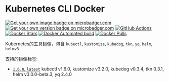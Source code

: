 # Kubernetes CLI Docker

[![Get your own image badge on microbadger.com](https://images.microbadger.com/badges/image/daixijun1990/kubectl.svg)](https://microbadger.com/images/daixijun1990/kubectl "Get your own image badge on microbadger.com")
[![Get your own version badge on microbadger.com](https://images.microbadger.com/badges/version/daixijun1990/kubectl.svg)](https://microbadger.com/images/daixijun1990/kubectl "Get your own version badge on microbadger.com")
[![GitHub Actions](https://github.com/daixijun/kubectl-docker/workflows/build/badge.svg)](https://github.com/daixijun/kubectl-docker/actions "GitHub Actions")
[![Docker Stars](https://img.shields.io/docker/stars/daixijun1990/kubectl.svg?style=flat)](https://hub.docker.com/r/daixijun1990/kubectl/)
[![Docker Automated build](https://img.shields.io/docker/automated/daixijun1990/kubectl.svg?style=flat)](https://img.shields.io/docker/automated/daixijun1990/kubectl.svg?style=flat "Docker Automated build")
[![Docker Pulls](https://img.shields.io/docker/pulls/daixijun1990/kubectl.svg?style=flat)](https://img.shields.io/docker/pulls/daixijun1990/kubectl.svg?style=flat "Docker Pulls")

Kubernetes的工具镜像，包含 `kubectl`, `kustomize`, `kubedog`, `tkn`, `yq`, `helm`, `helmv3`

支持的镜像标签:

* [`1.6.0`, `latest`](https://github.com/daixijun/kubectl-docker/releases/tag/v1.6.0) kubectl v1.6.0, kustomize v3.2.0, kubedog v0.3.4, tkn 0.3.1, helm v3.0.0-beta.3, yq 2.4.0
